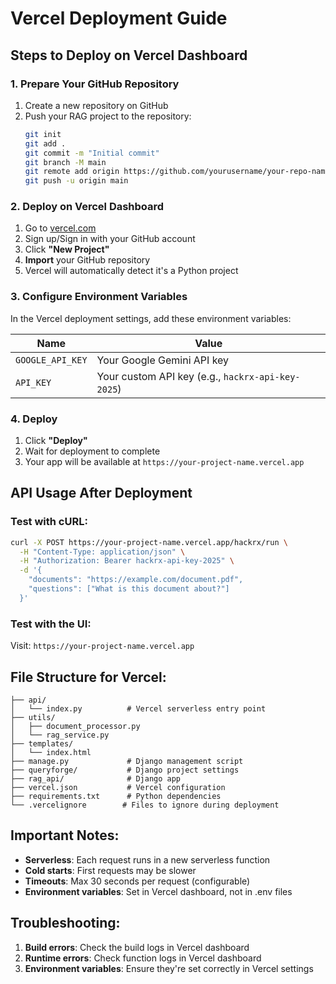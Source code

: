 # Vercel Deployment Guide

## Steps to Deploy on Vercel Dashboard

### 1. **Prepare Your GitHub Repository**

1. Create a new repository on GitHub
2. Push your RAG project to the repository:
   ```bash
   git init
   git add .
   git commit -m "Initial commit"
   git branch -M main
   git remote add origin https://github.com/yourusername/your-repo-name.git
   git push -u origin main
   ```

### 2. **Deploy on Vercel Dashboard**

1. Go to [vercel.com](https://vercel.com)
2. Sign up/Sign in with your GitHub account
3. Click **"New Project"**
4. **Import** your GitHub repository
5. Vercel will automatically detect it's a Python project

### 3. **Configure Environment Variables**

In the Vercel deployment settings, add these environment variables:

| Name             | Value                                             |
| ---------------- | ------------------------------------------------- |
| `GOOGLE_API_KEY` | Your Google Gemini API key                        |
| `API_KEY`        | Your custom API key (e.g., `hackrx-api-key-2025`) |

### 4. **Deploy**

1. Click **"Deploy"**
2. Wait for deployment to complete
3. Your app will be available at `https://your-project-name.vercel.app`

## API Usage After Deployment

### Test with cURL:

```bash
curl -X POST https://your-project-name.vercel.app/hackrx/run \
  -H "Content-Type: application/json" \
  -H "Authorization: Bearer hackrx-api-key-2025" \
  -d '{
    "documents": "https://example.com/document.pdf",
    "questions": ["What is this document about?"]
  }'
```

### Test with the UI:

Visit: `https://your-project-name.vercel.app`

## File Structure for Vercel:

```
├── api/
│   └── index.py          # Vercel serverless entry point
├── utils/
│   ├── document_processor.py
│   └── rag_service.py
├── templates/
│   └── index.html
├── manage.py             # Django management script
├── queryforge/           # Django project settings
├── rag_api/              # Django app
├── vercel.json           # Vercel configuration
├── requirements.txt      # Python dependencies
└── .vercelignore        # Files to ignore during deployment
```

## Important Notes:

- **Serverless**: Each request runs in a new serverless function
- **Cold starts**: First requests may be slower
- **Timeouts**: Max 30 seconds per request (configurable)
- **Environment variables**: Set in Vercel dashboard, not in .env files

## Troubleshooting:

1. **Build errors**: Check the build logs in Vercel dashboard
2. **Runtime errors**: Check function logs in Vercel dashboard
3. **Environment variables**: Ensure they're set correctly in Vercel settings

